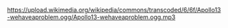 https://upload.wikimedia.org/wikipedia/commons/transcoded/6/6f/Apollo13-wehaveaproblem.ogg/Apollo13-wehaveaproblem.ogg.mp3